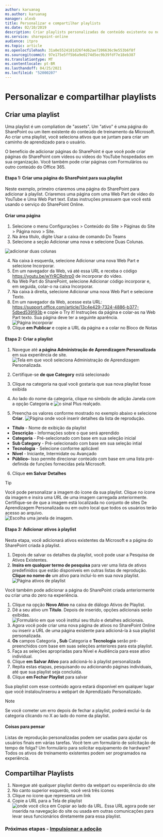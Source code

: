 ```yaml
---
author: karuanag
ms.author: karuanag
manager: alexb
title: Personalizar e compartilhar playlists
ms.date: 02/10/2019
description: Criar playlists personalizadas de conteúdo existente ou novas páginas do SharePoint
ms.service: sharepoint-online
audience: itpro
ms.topic: article
ms.openlocfilehash: 31a0e5524181d26f4d62ae7206636c9e553b6f8f
ms.sourcegitcommit: 97e175e5ff5b6a9e0274d5ec9b39fdf7e18eb387
ms.translationtype: MT
ms.contentlocale: pt-BR
ms.lasthandoff: 04/25/2021
ms.locfileid: "52000207"
---
```

# <a name="customize-and-share-playlists"></a>Personalizar e compartilhar playlists

## <a name="create-a-playlist"></a>Criar uma playlist

Uma playlist é um compliation de "assets". Um "ativo" é uma página do SharePoint ou um item existente do conteúdo de treinamento da Microsoft. Ao criar uma playlist, você seleciona ativos que se juntam para criar um caminho de aprendizado para o usuário.  

O benefício de adicionar páginas do SharePoint é que você pode criar páginas do SharePoint com vídeos ou vídeos do YouTube hospedados em sua organização. Você também pode criar páginas com Formulários ou outro conteúdo do Office 365.  

#### <a name="step-1-create-a-sharepoint-page-for-your-playlist"></a>Etapa 1: Criar uma página do SharePoint para sua playlist
Neste exemplo, primeiro criaremos uma página do SharePoint para adicionar à playlist. Criaremos uma página com uma Web Part de vídeo do YouTube e Uma Web Part text.  Estas instruções pressuem que você está usando o serviço do SharePoint Online. 

#### <a name="create-a-new-page"></a>Criar uma página
1.  Selecione o menu Configurações > Conteúdo do Site > Páginas do Site > Página novo > Site.
2.  Na área título, digite Usar a caixa de comando Do Teams
3.  Selecione a seção Adicionar uma nova e selecione Duas Colunas.

![adicionar duas colunas](media/clo365addtwocolumn.png)

4.  Na caixa à esquerda, selecione Adicionar uma nova Web Part e selecione Incorporar. 
5.  Em um navegador da Web, vá até essa URL e receba o código https://youtu.be/wYrRCRphrp0 de incorporar do vídeo. 
6.  Na Web Part do SharePoint, selecione Adicionar código incorporar e, em seguida, colar-o na caixa Incorporar. 
7.  Na caixa à direita, selecione Adicionar uma nova Web Part e selecione Texto. 
8.  Em um navegador da Web, acesse esta URL: https://support.office.com/article/13c4e429-7324-4886-b377-5dbed539193b e copie o Try it! Instruções da página e colar-as na Web Part texto. Sua página deve ter a seguinte aparência. 
![Página incorporar](media/clo365teamscommandbox.png)
9.  Clique **em Publicar** e copie a URL da página e a colar no Bloco de Notas

#### <a name="step-2-create-the-playlist"></a>Etapa 2: Criar a playlist

1. Navegue até **a página Administração de Aprendizagem Personalizada** em sua experiência de site.
![Tela em que você seleciona Administração de Aprendizagem Personalizada.](media/custom_admin.png)
1. Certifique-se **de que Category** está selecionado 
1. Clique na categoria na qual você gostaria que sua nova playlist fosse exibida
1. Ao lado do nome da categoria, clique no símbolo de adição Janela com a opção Categoria e ![ o sinal Plus realçado.](media/custom_addplay.png)

1. Preencha os valores conforme mostrado no exemplo abaixo e selecione **Criar**. 
![Página onde você inserir detalhes da lista de reprodução.](media/custom_details.png)
- **Título** - Nome de exibição da playlist
- **Descrição** - Informações sobre o que será aprendido
- **Categoria** - Pré-selecionado com base em sua seleção inicial
- **Sub Category** - Pré-selecionado com base em sua seleção intial
- **Tecnologia** - Selecione conforme aplicável
- **Nível** - Iniciante, Intermidate ou Avançado
- **Público-** Isso permite direcionar conteúdo com base em uma lista pré-definida de funções fornecidas pela Microsoft.

6. Clique **em Salvar Detalhes**

> [!TIP]
> Você pode personalizar a imagem do ícone da sua playlist.  Clique no ícone da imagem e insira uma URL de uma imagem carregada anteriormente.  Certifique-se de que a imagem está localizada no conjunto de sites De Aprendizagem Personalizada ou em outro local que todos os usuários terão acesso ao arquivo.  
![Escolha uma janela de imagem.](media/custom_image.png)

#### <a name="step-3-add-assets-to-the-playlist"></a>Etapa 3: Adicionar ativos à playlist
Nesta etapa, você adicionará ativos existentes da Microsoft e a página do SharePoint criada à playlist. 

1. Depois de salvar os detalhes da playlist, você pode usar a Pesquisa de Ativos Existentes.
1. **Insira em qualquer termo de pesquisa** para ver uma lista de ativos predefinidos que estão disponíveis em outras listas de reprodução. **Clique no nome de** um ativo para incluí-lo em sua nova playlist.<br/>
![Página ativos de playlist](media/custom_slist.png)

Você também pode adicionar a página do SharePoint criada anteriormente ou criar uma do zero na experiência.

1. Clique na opção **Novo Ativo** na caixa de diálogo Ativos de Playlist.
1. Dê a seu ativo um **Título**. Depois de inserido, opções adicionais serão exibidas.
![Formulário em que você institui seu título e detalhes adicionais.](media/custom_newpage.png)
1. Agora você pode criar uma nova página de ativos no SharePoint Online ou inserir a URL de uma página existente para adicioná-la à sua playlist personalizada. 
1. **Os** campos Categoria **, Sub** Categoria e **Tecnologia** serão pré-preenchidos com base em suas seleções anteriores para esta playlist.
1. Faça as seleções apropriadas para Nível e Audiência para esse ativo individual.  
1. Clique **em Salvar Ativo** para adicioná-lo à playlist personalizada
1. Repita estas etapas, pesquisando ou adicionando páginas individuais, até que sua playlist seja concluída. 
1. Clique **em Fechar Playlist** para salvar

Sua playlist com esse conteúdo agora estará disponível em qualquer lugar que você instalou/inserou a webpart de Aprendizado Personalizado. 

> [!NOTE]
> Se você cometer um erro depois de fechar a playlist, poderá excluí-la da categoria clicando no X ao lado do nome da playlist.  

#### <a name="things-to-think-about"></a>Coisas para pensar

Listas de reprodução personalizadas podem ser usadas para ajudar os usuários finais em várias tarefas.  Você tem um formulário de solicitação de tempo de folga?  Um formulário para solicitar equipamento de hardware?  Todos os ativos de treinamento existentes podem ser programados na experiência.  

## <a name="share-playlists"></a>Compartilhar Playlists

1. Navegue até qualquer playlist dentro da webpart ou experiência do site
1. No canto superior esquerdo, você verá três ícones
1. Clique no ícone que representa um link
1. Copie a URL para a Tela de playlist ![ onde você clica em Copiar ao lado da URL.](media/share.png)
Essa URL agora pode ser inserida na navegação do site ou usada em outras comunicações para levar seus funcionários diretamente para essa playlist. 

### <a name="next-steps---drive-adoption"></a>Próximas etapas - [Impulsionar a adoção](driveadoption.md)
